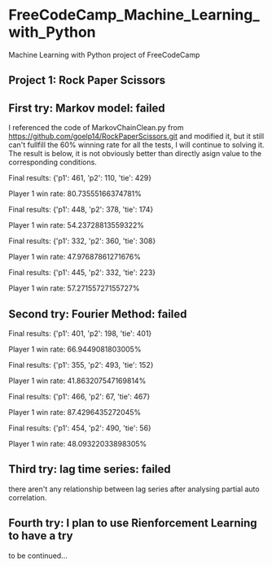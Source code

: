 # FreeCodeCamp_Machine_Learning_with_Python
Machine Learning with Python project of FreeCodeCamp

## Project 1: Rock Paper Scissors

## First try: Markov model: failed

I referenced the code of MarkovChainClean.py from https://github.com/goelp14/RockPaperScissors.git and modified it, but it still can't fullfill the 60% winning rate for all the tests, I will continue to solving it. The result is below, it is not obviously better than directly asign value to the corresponding conditions.

Final results: {'p1': 461, 'p2': 110, 'tie': 429}

Player 1 win rate: 80.73555166374781%

Final results: {'p1': 448, 'p2': 378, 'tie': 174}

Player 1 win rate: 54.23728813559322%

Final results: {'p1': 332, 'p2': 360, 'tie': 308}

Player 1 win rate: 47.97687861271676%

Final results: {'p1': 445, 'p2': 332, 'tie': 223}

Player 1 win rate: 57.27155727155727%

## Second try: Fourier Method: failed

Final results: {'p1': 401, 'p2': 198, 'tie': 401}

Player 1 win rate: 66.9449081803005%

Final results: {'p1': 355, 'p2': 493, 'tie': 152}

Player 1 win rate: 41.863207547169814%

Final results: {'p1': 466, 'p2': 67, 'tie': 467}

Player 1 win rate: 87.4296435272045%

Final results: {'p1': 454, 'p2': 490, 'tie': 56}

Player 1 win rate: 48.09322033898305%

## Third try: lag time series: failed

there aren't any relationship between lag series after analysing partial auto correlation.

## Fourth try: I plan to use Rienforcement Learning to have a try

to be continued...

